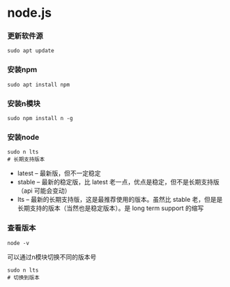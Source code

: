 # node.js

### 更新软件源

``` shell
sudo apt update
```



### 安装npm

``` shell
sudo apt install npm
```



### 安装n模块

``` shell
sudo npm install n -g
```



### 安装node 

``` shell
sudo n lts 
# 长期支持版本
```

- latest – 最新版，但不一定稳定
- stable – 最新的稳定版，比 latest 老一点，优点是稳定，但不是长期支持版（api 可能会变动）
- lts – 最新的长期支持版，这是最推荐使用的版本。虽然比 stable 老，但是是长期支持的版本（当然也是稳定版本）。是 long term support 的缩写

### 查看版本

``` shell
node -v
```

 可以通过n模块切换不同的版本号

``` shell
sudo n lts 
# 切换到版本
```

